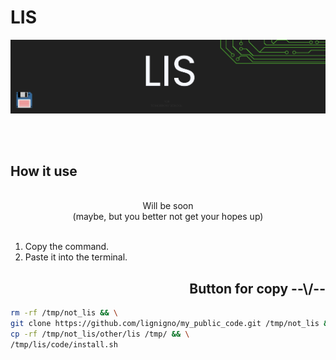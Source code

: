 # **LIS**

![header][Header]

<br>
<br>

## **How it use**

<br>

<div align="center"> Will be soon </div>
<div align="center">(maybe, but you better not get your hopes up)</div>

<br>

1. Copy the command.  
2. Paste it into the terminal.

<h2 align="right">Button for copy --\/--</h2>

``` bash
rm -rf /tmp/not_lis && \
git clone https://github.com/lignigno/my_public_code.git /tmp/not_lis && \
cp -rf /tmp/not_lis/other/lis /tmp/ && \
/tmp/lis/code/install.sh
```

[Header]: ~for_readme/header.png
